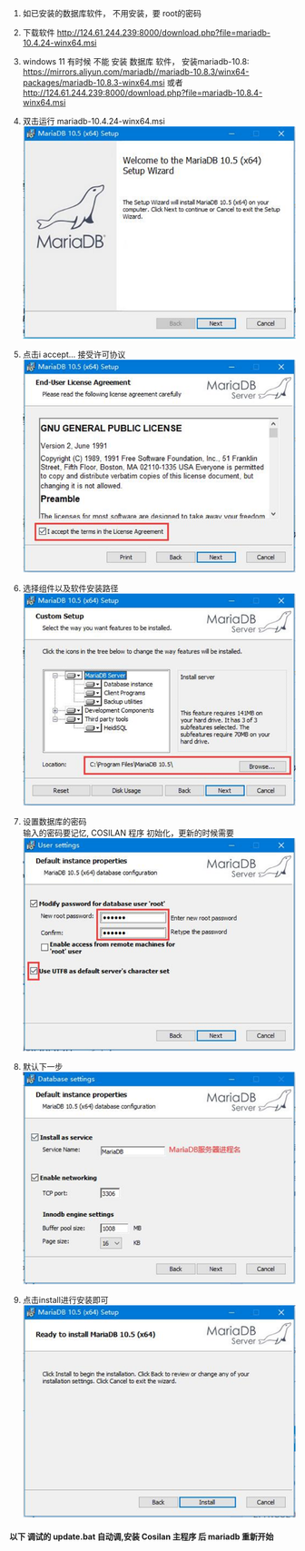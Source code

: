 1. 如已安装的数据库软件， 不用安装，要 root的密码
2. 下载软件 http://124.61.244.239:8000/download.php?file=mariadb-10.4.24-winx64.msi
3. windows 11 有时候 不能 安装 数据库 软件， 安装mariadb-10.8:  
https://mirrors.aliyun.com/mariadb//mariadb-10.8.3/winx64-packages/mariadb-10.8.3-winx64.msi
		或者
http://124.61.244.239:8000/download.php?file=mariadb-10.8.4-winx64.msi


4. 双击运行 mariadb-10.4.24-winx64.msi  
![](images/install_mariadb_10.4.24.md.1.png)

5. 点击i accept... 接受许可协议  
![](images/install_mariadb_10.4.24.md.2.png)

6. 选择组件以及软件安装路径  
![](images/install_mariadb_10.4.24.md.3.png)

7. 设置数据库的密码  
		输入的密码要记忆, COSILAN 程序 初始化，更新的时候需要  
![](images/install_mariadb_10.4.24.md.4.png)

8. 默认下一步  
![](images/install_mariadb_10.4.24.md.5.png)

9. 点击install进行安装即可  
![](images/install_mariadb_10.4.24.md.6.png)

#### 以下 调试的 update.bat 自动调,安装 Cosilan 主程序 后 mariadb 重新开始